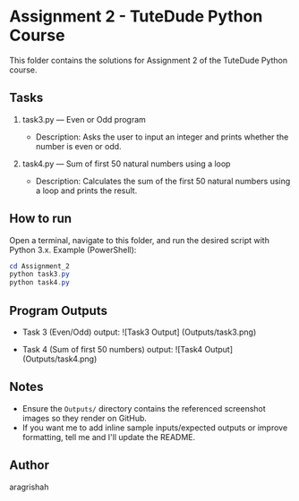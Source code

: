 # Assignment 2 - TuteDude Python Course

This folder contains the solutions for Assignment 2 of the TuteDude Python course.

## Tasks

1. task3.py — Even or Odd program
   - Description: Asks the user to input an integer and prints whether the number is even or odd.

2. task4.py — Sum of first 50 natural numbers using a loop
   - Description: Calculates the sum of the first 50 natural numbers using a loop and prints the result.

## How to run

Open a terminal, navigate to this folder, and run the desired script with Python 3.x. Example (PowerShell):

```powershell
cd Assignment_2
python task3.py
python task4.py
```

## Program Outputs

- Task 3 (Even/Odd) output:
  ![Task3 Output] (Outputs/task3.png)

- Task 4 (Sum of first 50 numbers) output:
  ![Task4 Output] (Outputs/task4.png)

## Notes

- Ensure the `Outputs/` directory contains the referenced screenshot images so they render on GitHub.
- If you want me to add inline sample inputs/expected outputs or improve formatting, tell me and I'll update the README.

## Author

aragrishah
